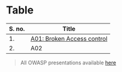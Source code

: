 # Table

| S. no. |Title |
| -- | -- |
| 1. | [A01: Broken Access control](https://github.com/noobultrapromax/OWASP-top10-2021/blob/main/A01.pdf) | 
| 2. | A02 |

> All OWASP presentations available [here](https://github.com/noobultrapromax/OWASP-top10-2021)
